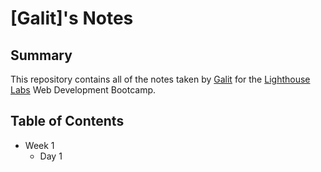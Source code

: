 # [Galit]'s Notes
## Summary 

This repository contains all of the notes taken by [Galit](https://github.com/gaalit) for the [Lighthouse Labs](https://www.lighthouselabs.ca/) Web Development Bootcamp.
## Table of Contents
* Week 1
  * Day 1